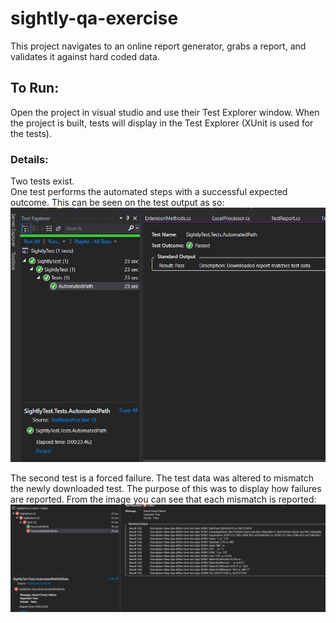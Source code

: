 # sightly-qa-exercise

This project navigates to an online report generator, grabs a report, and validates it against hard coded data.

## To Run:
Open the project in visual studio and use their Test Explorer window.
When the project is built, tests will display in the Test Explorer (XUnit is used for the tests).

### Details:
Two tests exist.  
One test performs the automated steps with a successful expected outcome.  This can be seen on the test output as so:
![alt text](https://github.com/ywapom/sightly-qa-exercise/blob/main/success_output.png)

The second test is a forced failure.  The test data was altered to mismatch the newly downloaded test.
The purpose of this was to display how failures are reported.  From the image you can see that each mismatch is reported:
![alt text](https://github.com/ywapom/sightly-qa-exercise/blob/main/failure_output.png)
